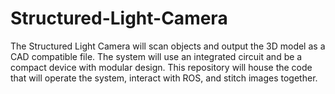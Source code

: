 # Structured-Light-Camera
The Structured Light Camera will scan objects and output the 3D model as a CAD compatible file. The system will use an integrated circuit and be a compact device with modular design. This repository will house the code that will operate the system, interact with ROS, and stitch images together.
